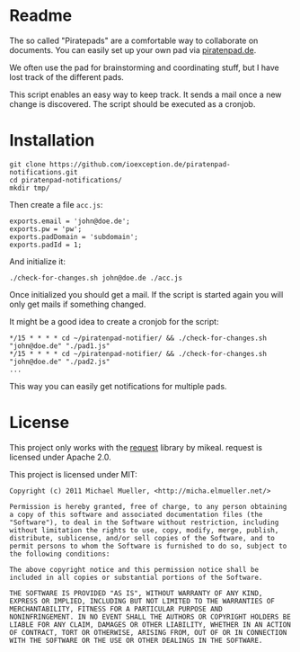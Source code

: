 # Readme

The so called "Piratepads" are a comfortable way to collaborate on documents. 
You can easily set up your own pad via [piratenpad.de](http://piratenpad.de).

We often use the pad for brainstorming and coordinating stuff, but I have lost
track of the different pads.

This script enables an easy way to keep track. It sends a mail once a new change
is discovered. The script should be executed as a cronjob.


# Installation

	git clone https://github.com/ioexception.de/piratenpad-notifications.git
	cd piratenpad-notifications/
	mkdir tmp/

Then create a file `acc.js`:

	exports.email = 'john@doe.de';
	exports.pw = 'pw';
	exports.padDomain = 'subdomain';
	exports.padId = 1;
	
And initialize it:

	./check-for-changes.sh john@doe.de ./acc.js
	
Once initialized you should get a mail. If the script is started again 
you will only get mails if something changed. 

It might be a good idea to create a cronjob for the script:

	*/15 * * * * cd ~/piratenpad-notifier/ && ./check-for-changes.sh "john@doe.de" "./pad1.js" 
	*/15 * * * * cd ~/piratenpad-notifier/ && ./check-for-changes.sh "john@doe.de" "./pad2.js" 
	...
	
This way you can easily get notifications for multiple pads.
		

# License

This project only works with the [request](https://github.com/mikeal/request) library 
by mikeal. request is licensed under Apache 2.0. 

This project is licensed under MIT:

	Copyright (c) 2011 Michael Mueller, <http://micha.elmueller.net/>
	
	Permission is hereby granted, free of charge, to any person obtaining
	a copy of this software and associated documentation files (the
	"Software"), to deal in the Software without restriction, including
	without limitation the rights to use, copy, modify, merge, publish,
	distribute, sublicense, and/or sell copies of the Software, and to
	permit persons to whom the Software is furnished to do so, subject to
	the following conditions:

	The above copyright notice and this permission notice shall be
	included in all copies or substantial portions of the Software.

	THE SOFTWARE IS PROVIDED "AS IS", WITHOUT WARRANTY OF ANY KIND,
	EXPRESS OR IMPLIED, INCLUDING BUT NOT LIMITED TO THE WARRANTIES OF
	MERCHANTABILITY, FITNESS FOR A PARTICULAR PURPOSE AND
	NONINFRINGEMENT. IN NO EVENT SHALL THE AUTHORS OR COPYRIGHT HOLDERS BE
	LIABLE FOR ANY CLAIM, DAMAGES OR OTHER LIABILITY, WHETHER IN AN ACTION
	OF CONTRACT, TORT OR OTHERWISE, ARISING FROM, OUT OF OR IN CONNECTION
	WITH THE SOFTWARE OR THE USE OR OTHER DEALINGS IN THE SOFTWARE.
